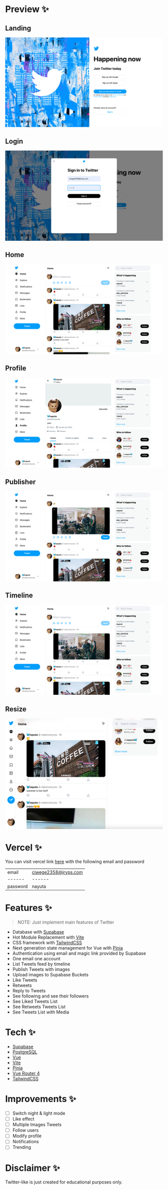 # Preview ✨

## Landing
![preview](.github/assets/screenshot1.jpg)

## Login
![preview](.github/assets/screenshot2.jpg)

## Home
![preview](.github/assets/screenshot3.jpg)

## Profile
![preview](.github/assets/screenshot4.jpg)

## Publisher
![preview](.github/assets/screenshot5.jpg)

## Timeline
![preview](.github/assets/screenshot6.jpg)

## Resize
![preview](.github/assets/screenshot7.jpg)

# Vercel ✨
You can visit vercel link [here](https://twitter-like-jet.vercel.app) with the following email and password

|  |  |
| ------ | ------ |
| email | ciwege2358@jrvps.com |
| ------ | ------ |
| password | nayuta |

# Features ✨

> NOTE: Just implement main features of Twitter

- Database with [Supabase](https://github.com/supabase)
- Hot Module Replacement with [Vite](https://vitejs.dev/)
- CSS framework with [TailwindCSS](http://tailwindcs.com/)
- Next generation state management for Vue with [Pinia](https://pinia.vuejs.org/)
- Authentication using email and magic link provided by Supabase
- One email one account
- List Tweets feed by timeline
- Publish Tweets with images
- Upload images to Supabase Buckets
- Like Tweets
- Retweets
- Reply to Tweets
- See following and see their followers
- See Liked Tweets List
- See Retweets Tweets List
- See Tweets List with Media

# Tech ✨

- [Supabase](https://github.com/supabase)
- [PostgreSQL](https://www.postgresql.org/)
- [Vue](https://v3.vuejs.org/)
- [Vite](https://vitejs.dev/)
- [Pinia](https://pinia.vuejs.org/)
- [Vue Router 4](https://next.router.vuejs.org)
- [TailwindCSS](http://tailwindcs.com/)

# Improvements ✨

- [ ] Switch night & light mode
- [ ] Like effect
- [ ] Multiple Images Tweets
- [ ] Follow users 
- [ ] Modify profile
- [ ] Notifications
- [ ] Trending

# Disclaimer ✨

Twitter-like is just created for educational purposes only.